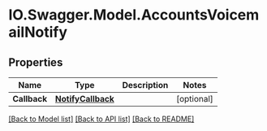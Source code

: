 # IO.Swagger.Model.AccountsVoicemailNotify
## Properties

Name | Type | Description | Notes
------------ | ------------- | ------------- | -------------
**Callback** | [**NotifyCallback**](NotifyCallback.md) |  | [optional] 

[[Back to Model list]](../README.md#documentation-for-models) [[Back to API list]](../README.md#documentation-for-api-endpoints) [[Back to README]](../README.md)

